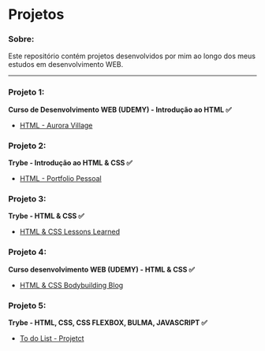 # Projetos

### Sobre:

Este repositório contém projetos desenvolvidos por mim ao longo dos meus estudos em desenvolvimento WEB.

<hr />

### Projeto 1:
<strong>Curso de Desenvolvimento WEB (UDEMY) - Introdução ao HTML ✅ </strong>
<ul>
<li><a href="https://lucasSGomide.github.io/Aurora_Village_HTML" rel="nofollow">HTML - Aurora Village</a></li>
</ul>

### Projeto 2:
<strong>Trybe - Introdução ao HTML & CSS ✅ </strong>
<ul>
<li><a href="https://lucasSGomide.github.io/Portfolio_Pessoal" rel="nofollow">HTML - Portfolio Pessoal</a></li>
</ul>

### Projeto 3:
<strong>Trybe - HTML & CSS ✅ </strong>
<ul>
<li><a href="https://lucasSGomide.github.io/Lessons_learned" rel="nofollow">HTML & CSS Lessons Learned</a></li>
</ul>

### Projeto 4:
<strong>Curso desenvolvimento WEB (UDEMY) - HTML & CSS ✅ </strong>
<ul>
<li><a href="https://lucasSGomide.github.io/Bodybuilding_blog" rel="nofollow">HTML & CSS Bodybuilding Blog</a></li>
</ul>

### Projeto 5:
<strong>Trybe - HTML, CSS, CSS FLEXBOX, BULMA, JAVASCRIPT ✅ </strong>
<ul>
<li><a href="https://lucasSGomide.github.io/Todo_List" rel="nofollow">To do List - Projetct</a></li>
</ul>
